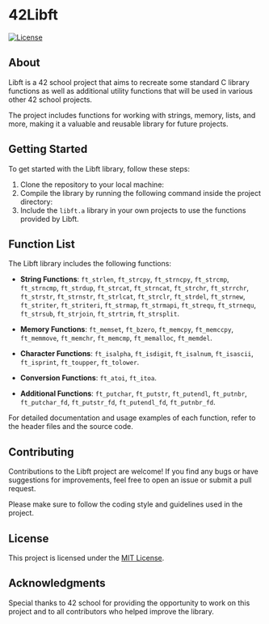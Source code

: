 # 42Libft

[![License](https://img.shields.io/badge/license-MIT-blue.svg)](https://opensource.org/licenses/MIT)

## About

Libft is a 42 school project that aims to recreate some standard C library functions as well as additional utility functions that will be used in various other 42 school projects.

The project includes functions for working with strings, memory, lists, and more, making it a valuable and reusable library for future projects.

## Getting Started

To get started with the Libft library, follow these steps:

1. Clone the repository to your local machine:
2. Compile the library by running the following command inside the project directory:
3. Include the `libft.a` library in your own projects to use the functions provided by Libft.

## Function List

The Libft library includes the following functions:

- **String Functions**: `ft_strlen`, `ft_strcpy`, `ft_strncpy`, `ft_strcmp`, `ft_strncmp`, `ft_strdup`, `ft_strcat`, `ft_strncat`, `ft_strchr`, `ft_strrchr`, `ft_strstr`, `ft_strnstr`, `ft_strlcat`, `ft_strclr`, `ft_strdel`, `ft_strnew`, `ft_striter`, `ft_striteri`, `ft_strmap`, `ft_strmapi`, `ft_strequ`, `ft_strnequ`, `ft_strsub`, `ft_strjoin`, `ft_strtrim`, `ft_strsplit`.

- **Memory Functions**: `ft_memset`, `ft_bzero`, `ft_memcpy`, `ft_memccpy`, `ft_memmove`, `ft_memchr`, `ft_memcmp`, `ft_memalloc`, `ft_memdel`.

- **Character Functions**: `ft_isalpha`, `ft_isdigit`, `ft_isalnum`, `ft_isascii`, `ft_isprint`, `ft_toupper`, `ft_tolower`.

- **Conversion Functions**: `ft_atoi`, `ft_itoa`.

- **Additional Functions**: `ft_putchar`, `ft_putstr`, `ft_putendl`, `ft_putnbr`, `ft_putchar_fd`, `ft_putstr_fd`, `ft_putendl_fd`, `ft_putnbr_fd`.

For detailed documentation and usage examples of each function, refer to the header files and the source code.

## Contributing

Contributions to the Libft project are welcome! If you find any bugs or have suggestions for improvements, feel free to open an issue or submit a pull request.

Please make sure to follow the coding style and guidelines used in the project.

## License

This project is licensed under the [MIT License](LICENSE).

## Acknowledgments

Special thanks to 42 school for providing the opportunity to work on this project and to all contributors who helped improve the library.
